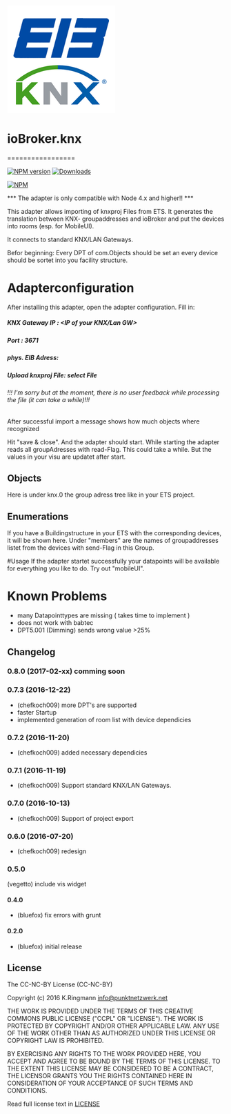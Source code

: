 ![Logo](admin/knx.png)
# ioBroker.knx
=================

[![NPM version](http://img.shields.io/npm/v/iobroker.knx.svg)](https://www.npmjs.com/package/iobroker.knx)
[![Downloads](https://img.shields.io/npm/dm/iobroker.knx.svg)](https://www.npmjs.com/package/iobroker.knx)

[![NPM](https://nodei.co/npm/iobroker.knx.png?downloads=true)](https://nodei.co/npm/iobroker.knx/)


*** The adapter is only compatible with Node 4.x and higher!! ***

This adapter allows importing of knxproj Files from ETS. It generates the translation between KNX- groupaddresses and ioBroker and put
the devices into rooms (esp. for MobileUI).

It connects to standard KNX/LAN Gateways.

Befor beginning: Every DPT of com.Objects should be set an every device should be sortet into you
 facility structure.

# Adapterconfiguration
After installing this adapter, open the adapter configuration. Fill in:
##### KNX Gateway IP : <IP of your KNX/Lan GW>
##### Port : 3671
##### phys. EIB Adress: <a free phys. adr. of your KNX system>
##### Upload knxproj File: select File
###### !!! I'm sorry but at the moment, there is no user feedback while processing the file (it can take a while)!!!
After successful import a message shows how much objects where recognized

 Hit "save & close". And the adapter should start.
 While starting the adapter reads all groupAdresses with read-Flag. This could take a while. But the values
 in your visu are updatet after start.

## Objects
Here is under knx.0 the group adress tree like in your ETS project.

## Enumerations
If you have a Buildingstructure in your ETS with the corresponding devices, it will be shown here.
 Under "members" are the names of groupaddresses listet from the devices with send-Flag in this Group.


#Usage
If the adapter startet successfully your datapoints will be available for everything you like to do.
Try out "mobileUI".

# Known Problems
- many Datapointtypes are missing ( takes time to implement )
- does not work with babtec
- DPT5.001 (Dimming) sends wrong value >25%


## Changelog
### 0.8.0 (2017-02-xx) comming soon

### 0.7.3 (2016-12-22)
* (chefkoch009) more DPT's are supported
* faster Startup
* implemented generation of room list with device dependicies

### 0.7.2 (2016-11-20)
* (chefkoch009) added necessary dependicies

### 0.7.1 (2016-11-19)
* (chefkoch009) Support standard KNX/LAN Gateways.

### 0.7.0 (2016-10-13)
* (chefkoch009) Support of project export

### 0.6.0 (2016-07-20)
* (chefkoch009) redesign

### 0.5.0
  (vegetto) include vis widget

#### 0.4.0
* (bluefox) fix errors with grunt

#### 0.2.0
* (bluefox) initial release

## License
The CC-NC-BY License (CC-NC-BY)

Copyright (c) 2016 K.Ringmann <info@punktnetzwerk.net>

THE WORK IS PROVIDED UNDER THE TERMS OF THIS CREATIVE
COMMONS PUBLIC LICENSE ("CCPL" OR "LICENSE"). THE WORK IS PROTECTED BY
COPYRIGHT AND/OR OTHER APPLICABLE LAW. ANY USE OF THE WORK OTHER THAN AS
AUTHORIZED UNDER THIS LICENSE OR COPYRIGHT LAW IS PROHIBITED.

BY EXERCISING ANY RIGHTS TO THE WORK PROVIDED HERE, YOU ACCEPT AND AGREE
TO BE BOUND BY THE TERMS OF THIS LICENSE. TO THE EXTENT THIS LICENSE MAY
BE CONSIDERED TO BE A CONTRACT, THE LICENSOR GRANTS YOU THE RIGHTS
CONTAINED HERE IN CONSIDERATION OF YOUR ACCEPTANCE OF SUCH TERMS AND
CONDITIONS.

Read full license text in [LICENSE](LICENSE)
